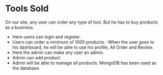 # Tools Sold

On our site, any user can order any type of tool. But he has to buy products as a business.

-  Here users can login and register.
-  Users can order a minimum of 1000 products.
   -When the user goes to his dashboard, he will be able to use his profile, All Order and Review.
-  Here the admin can make any user an admin.
-  Admin can add product.
-  Admin will be able to manage all products.
   MongoDB has been used as the database.
